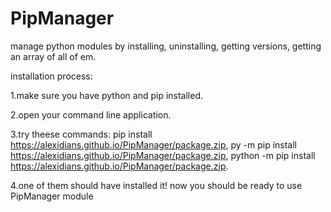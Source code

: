 # PipManager
manage python modules by installing, uninstalling, getting versions, getting an array of all of em.

installation process:

1.make sure you have python and pip installed.

2.open your command line application.

3.try theese commands: pip install https://alexidians.github.io/PipManager/package.zip, py -m pip install https://alexidians.github.io/PipManager/package.zip, python -m pip install https://alexidians.github.io/PipManager/package.zip.

4.one of them should have installed it! now you should be ready to use PipManager module
